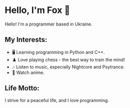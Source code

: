 # Hello, I'm Fox 🦊

Hello! I'm a programmer based in Ukraine.

## My Interests:

- 🖥️ Learning programming in Python and C++.
- ♟️ Love playing chess - the best way to train the mind!
- 🎶 Listen to music, especially Nightcore and Psytrance.
- 🌌 Watch anime.

## Life Motto:

I strive for a peaceful life, and I love programming.
